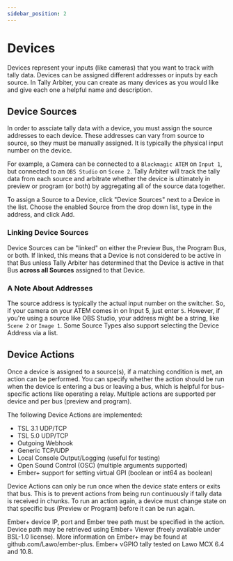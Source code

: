 ```yaml
---
sidebar_position: 2
---
```


# Devices
Devices represent your inputs (like cameras) that you want to track with tally data. Devices can be assigned different addresses or inputs by each source. In Tally Arbiter, you can create as many devices as you would like and give each one a helpful name and description.

## Device Sources
In order to assciate tally data with a device, you must assign the source addresses to each device. These addresses can vary from source to source, so they must be manually assigned. It is typically the physical input number on the device.

For example, a Camera can be connected to a `Blackmagic ATEM` on `Input 1`, but connected to an `OBS Studio` on `Scene 2`. Tally Arbiter will track the tally data from each source and arbitrate whether the device is ultimately in preview or program (or both) by aggregating all of the source data together.

To assign a Source to a Device, click "Device Sources" next to a Device in the list. Choose the enabled Source from the drop down list, type in the address, and click Add.

### Linking Device Sources
Device Sources can be "linked" on either the Preview Bus, the Program Bus, or both. If linked, this means that a Device is not considered to be active in that Bus unless Tally Arbiter has determined that the Device is active in that Bus **across all Sources** assigned to that Device.

### A Note About Addresses
The source address is typically the actual input number on the switcher. So, if your camera on your ATEM comes in on Input 5, just enter `5`. However, if you're using a source like OBS Studio, your address might be a string, like `Scene 2` or `Image 1`. Some Source Types also support selecting the Device Address via a list.

## Device Actions
Once a device is assigned to a source(s), if a matching condition is met, an action can be performed. You can specify whether the action should be run when the device is entering a bus or leaving a bus, which is helpful for bus-specific actions like operating a relay. Multiple actions are supported per device and per bus (preview and program).

The following Device Actions are implemented:
* TSL 3.1 UDP/TCP
* TSL 5.0 UDP/TCP
* Outgoing Webhook
* Generic TCP/UDP
* Local Console Output/Logging (useful for testing)
* Open Sound Control (OSC) (multiple arguments supported)
* Ember+ support for setting virtual GPI (boolean or int64 as boolean)

Device Actions can only be run once when the device state enters or exits that bus. This is to prevent actions from being run continuously if tally data is received in chunks. To run an action again, a device must change state on that specific bus (Preview or Program) before it can be run again.

Ember+ device IP, port and Ember tree path must be specified in the action.  Device path may be retrieved using Ember+ Viewer (freely available under BSL-1.0 license).  More information on Ember+ may be found at github.com/Lawo/ember-plus.  Ember+ vGPIO tally tested on Lawo MCX 6.4 and 10.8.